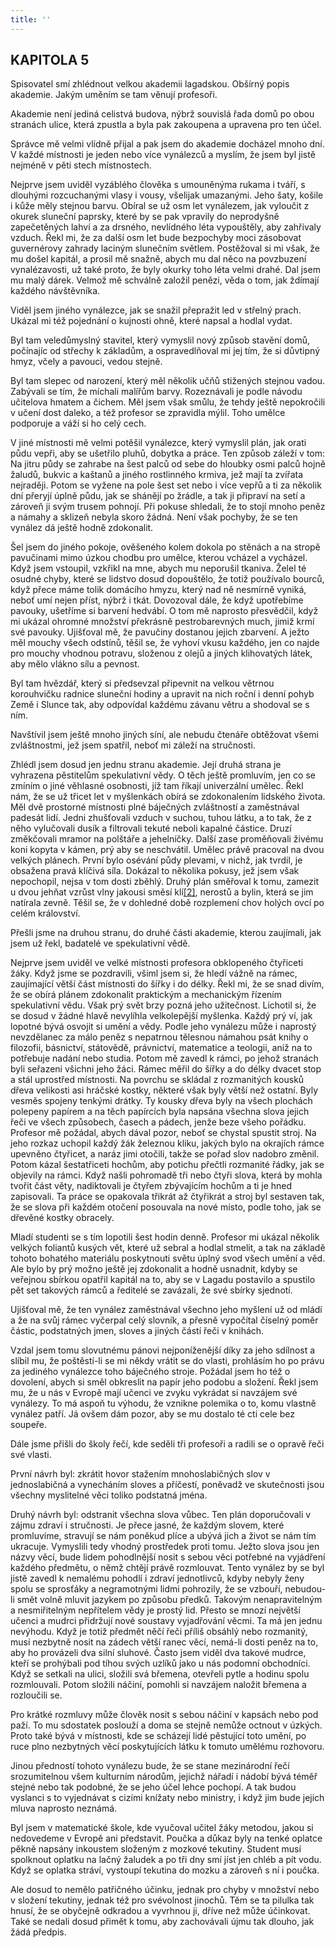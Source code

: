 ```yaml
---
title: ''
---
```


## KAPITOLA 5

Spisovatel smí zhlédnout velkou akademii lagadskou. Obšírný popis akademie. Jakým uměním se tam věnují profesoři.

Akademie není jediná celistvá budova, nýbrž souvislá řada domů po obou stranách ulice, která zpustla a byla pak zakoupena a upravena pro ten účel.

Správce mě velmi vlídně přijal a pak jsem do akademie docházel mnoho dní. V každé místnosti je jeden nebo více vynálezců a myslím, že jsem byl jistě nejméně v pěti stech místnostech.

Nejprve jsem uviděl vyzáblého člověka s umouněnýma rukama i tváří, s dlouhými rozcuchanými vlasy i vousy, všelijak umazanými. Jeho šaty, košile i kůže měly stejnou barvu. Obíral se už osm let vynálezem, jak vyloučit z okurek sluneční paprsky, které by se pak vpravily do neprodyšně zapečetěných lahví a za drsného, nevlídného léta vypouštěly, aby zahřívaly vzduch. Řekl mi, že za další osm let bude bezpochyby moci zásobovat guvernérovy zahrady laciným slunečním světlem. Postěžoval si mi však, že mu došel kapitál, a prosil mě snažně, abych mu dal něco na povzbuzení vynalézavosti, už také proto, že byly okurky toho léta velmi drahé. Dal jsem mu malý dárek. Velmož mě schválně založil penězi, věda o tom, jak ždímají každého návštěvníka.

Viděl jsem jiného vynálezce, jak se snažil přepražit led v střelný prach. Ukázal mi též pojednání o kujnosti ohně, které napsal a hodlal vydat.

Byl tam veledůmyslný stavitel, který vymyslil nový způsob stavění domů, počínajíc od střechy k základům, a ospravedlňoval mi jej tím, že si důvtipný hmyz, včely a pavouci, vedou stejně.

Byl tam slepec od narození, který měl několik učňů stižených stejnou vadou. Zabývali se tím, že míchali malířům barvy. Rozeznávali je podle návodu učitelova hmatem a čichem. Měl jsem však smůlu, že tehdy ještě nepokročili v učení dost daleko, a též profesor se zpravidla mýlil. Toho umělce podporuje a váží si ho celý cech.

V jiné místnosti mě velmi potěšil vynálezce, který vymyslil plán, jak orati půdu vepři, aby se ušetřilo pluhů, dobytka a práce. Ten způsob záleží v tom: Na jitru půdy se zahrabe na šest palců od sebe do hloubky osmi palců hojně žaludů, bukvic a kaštanů a jiného rostlinného krmiva, jež mají ta zvířata nejraději. Potom se vyžene na pole šest set nebo i více vepřů a ti za několik dní přeryjí úplně půdu, jak se shánějí po žrádle, a tak ji připraví na setí a zároveň ji svým trusem pohnojí. Při pokuse shledali, že to stojí mnoho peněz a námahy a sklizeň nebyla skoro žádná. Není však pochyby, že se ten vynález dá ještě hodně zdokonalit.

Šel jsem do jiného pokoje, ověšeného kolem dokola po stěnách a na stropě pavučinami mimo úzkou chodbu pro umělce, kterou vcházel a vycházel. Když jsem vstoupil, vzkřikl na mne, abych mu neporušil tkaniva. Želel té osudné chyby, které se lidstvo dosud dopouštělo, že totiž používalo bourců, když přece máme tolik domácího hmyzu, který nad ně nesmírně vyniká, neboť umí nejen příst, nýbrž i tkát. Dovozoval dále, že když upotřebíme pavouky, ušetříme si barvení hedvábí. O tom mě naprosto přesvědčil, když mi ukázal ohromné množství překrásně pestrobarevných much, jimiž krmí své pavouky. Ujišťoval mě, že pavučiny dostanou jejich zbarvení. A ježto měl mouchy všech odstínů, těšil se, že vyhoví vkusu každého, jen co najde pro mouchy vhodnou potravu, složenou z olejů a jiných klihovatých látek, aby mělo vlákno sílu a pevnost.

Byl tam hvězdář, který si předsevzal připevnit na velkou větrnou korouhvičku radnice sluneční hodiny a upravit na nich roční i denní pohyb Země i Slunce tak, aby odpovídal každému závanu větru a shodoval se s ním.

Navštívil jsem ještě mnoho jiných síní, ale nebudu čtenáře obtěžovat všemi zvláštnostmi, jež jsem spatřil, neboť mi záleží na stručnosti.

Zhlédl jsem dosud jen jednu stranu akademie. Její druhá strana je vyhrazena pěstitelům spekulativní vědy. O těch ještě promluvím, jen co se zmíním o jiné věhlasné osobnosti, jíž tam říkají univerzální umělec. Řekl nám, že se už třicet let v myšlenkách obírá se zdokonalením lidského života. Měl dvě prostorné místnosti plné báječných zvláštností a zaměstnával padesát lidí. Jedni zhušťovali vzduch v suchou, tuhou látku, a to tak, že z něho vylučovali dusík a filtrovali tekuté neboli kapalné částice. Druzí změkčovali mramor na polštáře a jehelníčky. Další zase proměňovali živému koni kopyta v kámen, prý aby se neschvátil. Umělec právě pracoval na dvou velkých plánech. První bylo osévání půdy plevami, v nichž, jak tvrdil, je obsažena pravá klíčivá síla. Dokázal to několika pokusy, jež jsem však nepochopil, nejsa v tom dosti zběhlý. Druhý plán směřoval k tomu, zamezit u dvou jehňat vzrůst vlny jakousi směsí klí[\[2\]](../Text/gulliverovy_cesty_050.html#_ftn2), nerostů a bylin, která se jim natírala zevně. Těšil se, že v dohledné době rozplemení chov holých ovcí po celém království.

Přešli jsme na druhou stranu, do druhé části akademie, kterou zaujímali, jak jsem už řekl, badatelé ve spekulativní vědě.

Nejprve jsem uviděl ve velké místnosti profesora obklopeného čtyřiceti žáky. Když jsme se pozdravili, všiml jsem si, že hledí vážně na rámec, zaujímající větší část místnosti do šířky i do délky. Řekl mi, že se snad divím, že se obírá plánem zdokonalit praktickým a mechanickým řízením spekulativní vědu. Však prý svět brzy pozná jeho užitečnost. Lichotil si, že se dosud v žádné hlavě nevylíhla velkolepější myšlenka. Každý prý ví, jak lopotné bývá osvojit si umění a vědy. Podle jeho vynálezu může i naprostý nevzdělanec za málo peněz s nepatrnou tělesnou námahou psát knihy o filozofii, básnictví, státovědě, právnictví, matematice a teologii, aniž na to potřebuje nadání nebo studia. Potom mě zavedl k rámci, po jehož stranách byli seřazeni všichni jeho žáci. Rámec měřil do šířky a do délky dvacet stop a stál uprostřed místnosti. Na povrchu se skládal z rozmanitých kousků dřeva velikosti asi hráčské kostky, některé však byly větší než ostatní. Byly vesměs spojeny tenkými drátky. Ty kousky dřeva byly na všech plochách polepeny papírem a na těch papírcích byla napsána všechna slova jejich řeči ve všech způsobech, časech a pádech, jenže beze všeho pořádku. Profesor mě požádal, abych dával pozor, neboť se chystal spustit stroj. Na jeho rozkaz uchopil každý žák železnou kliku, jakých bylo na okrajích rámce upevněno čtyřicet, a naráz jimi otočili, takže se pořad slov nadobro změnil. Potom kázal šestatřiceti hochům, aby potichu přečtli rozmanité řádky, jak se objevily na rámci. Když našli pohromadě tři nebo čtyři slova, která by mohla tvořit část věty, nadiktovali je čtyřem zbývajícím hochům a ti je hned zapisovali. Ta práce se opakovala třikrát až čtyřikrát a stroj byl sestaven tak, že se slova při každém otočení posouvala na nové místo, podle toho, jak se dřevěné kostky obracely.

Mladí studenti se s tím lopotili šest hodin denně. Profesor mi ukázal několik velkých foliantů kusých vět, které už sebral a hodlal stmelit, a tak na základě tohoto bohatého materiálu poskytnouti světu úplný svod všech umění a věd. Ale bylo by prý možno ještě jej zdokonalit a hodně usnadnit, kdyby se veřejnou sbírkou opatřil kapitál na to, aby se v Lagadu postavilo a spustilo pět set takových rámců a ředitelé se zavázali, že své sbírky sjednotí.

Ujišťoval mě, že ten vynález zaměstnával všechno jeho myšlení už od mládí a že na svůj rámec vyčerpal celý slovník, a přesně vypočítal číselný poměr částic, podstatných jmen, sloves a jiných částí řeči v knihách.

Vzdal jsem tomu slovutnému pánovi nejponíženější díky za jeho sdílnost a slíbil mu, že poštěstí-li se mi někdy vrátit se do vlasti, prohlásím ho po právu za jediného vynálezce toho báječného stroje. Požádal jsem ho též o dovolení, abych si směl obkreslit na papír jeho podobu a složení. Řekl jsem mu, že u nás v Evropě mají učenci ve zvyku vykrádat si navzájem své vynálezy. To má aspoň tu výhodu, že vznikne polemika o to, komu vlastně vynález patří. Já ovšem dám pozor, aby se mu dostalo té cti cele bez soupeře.

Dále jsme přišli do školy řečí, kde seděli tři profesoři a radili se o opravě řeči své vlasti.

První návrh byl: zkrátit hovor stažením mnohoslabičných slov v jednoslabičná a vynecháním sloves a příčestí, poněvadž ve skutečnosti jsou všechny myslitelné věci toliko podstatná jména.

Druhý návrh byl: odstranit všechna slova vůbec. Ten plán doporučovali v zájmu zdraví i stručnosti. Je přece jasné, že každým slovem, které promluvíme, stravují se nám poněkud plíce a ubývá jich a život se nám tím ukracuje. Vymyslili tedy vhodný prostředek proti tomu. Ježto slova jsou jen názvy věcí, bude lidem pohodlnější nosit s sebou věci potřebné na vyjádření každého předmětu, o němž chtějí právě rozmlouvat. Tento vynález by se byl jistě zavedl k nemalému pohodlí i zdraví jednotlivců, kdyby nebyly ženy spolu se sprosťáky a negramotnými lidmi pohrozily, že se vzbouří, nebudou-li smět volně mluvit jazykem po způsobu předků. Takovým nenapravitelným a nesmiřitelným nepřítelem vědy je prostý lid. Přesto se mnozí největší učenci a mudrci přidržují nové soustavy vyjadřování věcmi. Ta má jen jednu nevýhodu. Když je totiž předmět něčí řeči příliš obsáhlý nebo rozmanitý, musí nezbytně nosit na zádech větší ranec věcí, nemá-li dosti peněz na to, aby ho provázeli dva silní sluhové. Často jsem viděl dva takové mudrce, kteří se prohýbali pod tíhou svých uzlíků jako u nás podomní obchodníci. Když se setkali na ulici, složili svá břemena, otevřeli pytle a hodinu spolu rozmlouvali. Potom složili náčiní, pomohli si navzájem naložit břemena a rozloučili se.

Pro krátké rozmluvy může člověk nosit s sebou náčiní v kapsách nebo pod paží. To mu sdostatek poslouží a doma se stejně nemůže octnout v úzkých. Proto také bývá v místnosti, kde se scházejí lidé pěstující toto umění, po ruce plno nezbytných věcí poskytujících látku k tomuto umělému rozhovoru.

Jinou předností tohoto vynálezu bude, že se stane mezinárodní řečí srozumitelnou všem kulturním národům, jejichž nářadí i nádobí bývá téměř stejné nebo tak podobné, že se jeho účel lehce pochopí. A tak budou vyslanci s to vyjednávat s cizími knížaty nebo ministry, i když jim bude jejich mluva naprosto neznámá.

Byl jsem v matematické škole, kde vyučoval učitel žáky metodou, jakou si nedovedeme v Evropě ani představit. Poučka a důkaz byly na tenké oplatce pěkně napsány inkoustem složeným z mozkové tekutiny. Student musí spolknout oplatku na lačný žaludek a po tři dny smí jíst jen chléb a pít vodu. Když se oplatka stráví, vystoupí tekutina do mozku a zároveň s ní i poučka.

Ale dosud to nemělo patřičného účinku, jednak pro chyby v množství nebo v složení tekutiny, jednak též pro svévolnost jinochů. Těm se ta pilulka tak hnusí, že se obyčejně odkradou a vyvrhnou ji, dříve než může účinkovat. Také se nedali dosud přimět k tomu, aby zachovávali újmu tak dlouho, jak žádá předpis.
